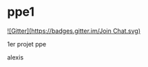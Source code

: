 ppe1
====
[![Gitter](https://badges.gitter.im/Join Chat.svg)](https://gitter.im/ppebts/ppe1?utm_source=badge&utm_medium=badge&utm_campaign=pr-badge&utm_content=badge)

1er projet ppe 


alexis